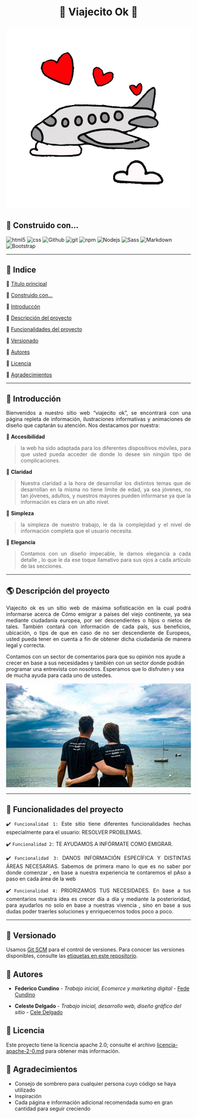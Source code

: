 <!-- 
Descripción de su proyecto;
funcionalidades;
Cómo pueden usarlo los usuarios;
Donde los usuarios pueden encontrar ayuda sobre su proyecto;
Autores del proyecto.

o tambien:
Título e imagen de portada;
Insignias;
Índice;
Descripción del Proyecto;
Estado del proyecto;
Demostración de funciones y aplicaciones;
Acceso al Proyecto;
Tecnologías utilizadas;
Personas Contribuyentes;
Personas Desarrolladoras del Proyecto;
Licencia.
Fecha de la última versión del proyecto: Agosto.
-->
<div id="titulo">
<h1 align="center">
  <p align="center"> 🔆  Viajecito Ok 🔆  </p>
  <img src="assets/icons/avion-gif.gif" alt="logo de avion, viajecito ok">
</h1>
</div>

<p align="center">
  
  <div id="construido">

## 🔧 Construido con...

  <img alt="html5" src="https://img.shields.io/badge/-HTML5-E34F26?style=flat-square&logo=html5&logoColor=white" />
  <img alt="css" src="https://img.shields.io/badge/-CSS-1572B6?style=flat-square&logo=css3&logoColor=white" />
  <img alt="Github" src="https://img.shields.io/badge/-GitHub-2088FF?style=flat-square&logo=github-actions&logoColor=white" />
  <img alt="git" src="https://img.shields.io/badge/-Git-F05032?style=flat-square&logo=git&logoColor=white" />
  <img alt="npm" src="https://img.shields.io/badge/-NPM-CB3837?style=flat-square&logo=npm&logoColor=white" />
  <img alt="Nodejs" src="https://img.shields.io/badge/-Node.js-43853d?style=flat-square&logo=nodedotjs&logoColor=white" />
  <img alt="Sass" src="https://img.shields.io/badge/Sass-CC6699?style=for-the-badge&logo=sass&logoColor=white"/>
  <img alt="Markdown" src="https://img.shields.io/badge/Markdown-000000?style=for-the-badge&logo=markdown&logoColor=white"/>
  <img alt="Bootstrap" src="https://img.shields.io/badge/Bootstrap-563D7C?style=for-the-badge&logo=bootstrap&logoColor=white"/>
  
  </div>
</p>

----------------


## 📜 Indice 

🏮 [Título principal](#titulo)

🏮 [Construido con...](#construido)

🏮 [Introduccón](#introduccion)

🏮 [Descripción del proyecto](#descripcion)

🏮 [Funcionalidades del proyecto](#funcionalidades)

🏮 [Versionado](#versionado)

🏮 [Autores](#autores)

🏮 [Licencia](#licencia)

🏮 [Agradecimientos](#agradecimientos)

---------------------
<div align="justify" id="introduccion"> 

## 📌 Introducción

Bienvenidos a nuestro sitio web “viajecito ok”, se encontrará con una página repleta de información, ilustraciones informativas y animaciones de diseño que captarán su atención. Nos destacamos por nuestra:

🔺 **Accesibilidad**

>  la web ha sido adaptada para los diferentes dispositivos móviles, para que usted pueda acceder de donde lo desee sin ningún tipo de complicaciones.

🔺 **Claridad**

> Nuestra claridad a la hora de desarrollar los distintos temas que de desarrollan en la misma no tiene limite de edad, ya sea jóvenes, no tan jóvenes, adultos, y nuestros mayores pueden informarse ya que la información es clara en un alto nivel.

🔺 **Simpleza**

>  la simpleza de nuestro trabajo, le da la complejidad y el nivel de información completa que el usuario necesita.

🔺 **Elegancia**

>  Contamos con un diseño impecable, le damos elegancia a cada detalle , lo que le da ese toque llamativo para sus ojos a cada artículo de las secciones.


</div>

------
<div id="descripcion">

## 🌎 Descripción del proyecto


<p align="justify">
 Viajecito ok es un sitio web de máxima sofisticación en la cual podrá informarse acerca de Cómo emigrar a países del viejo continente, ya sea mediante ciudadanía europea, por ser descendientes o hijos o nietos de tales. También contará con información de cada país, sus beneficios, ubicación, o tips de que en caso de no ser descendiente de Europeos, usted pueda tener en cuenta a fin de obtener dicha ciudadanía de manera legal y correcta. 
 
 Contamos con un sector de comentarios para que su opinión nos ayude a crecer en base a sus necesidades y también con un sector donde podrán programar una entrevista con nosotros. Esperamos que lo disfruten y sea de mucha ayuda para cada uno de ustedes.

<img src="assets/img/portada.jpg">
</p>
</div>

----------
<div align="justify" id="funcionalidades">

## 🎇 Funcionalidades del proyecto

✔️ `Funcionalidad 1:` Este sitio tiene diferentes funcionalidades hechas especialmente para el usuario: RESOLVER PROBLEMAS.

✔️ `Funcionalidad 2:` TE AYUDAMOS A INFÓRMATE COMO EMIGRAR.

✔️ `Funcionalidad 3:` DANOS INFORMACIÓN ESPECÍFICA Y DISTINTAS ÁREAS NECESARIAS. Sabemos de primera mano lo que es no saber por donde comenzar , en base a nuestra experiencia te contaremos el pAso a paso en cada área de la web

✔️ `Funcionalidad 4:` PRIORIZAMOS TUS NECESIDADES. En base a tus comentarios nuestra idea es crecer día a día y mediante la posterioridad, para ayudarlos no solo en base a nuestras vivencia , sino en base a sus dudas poder traerles soluciones y enriquecernos todos poco a poco.

</div>

---------------------


<div id="versionado">

## 🌌 Versionado

Usamos [Git SCM](https://git-scm.com/) para el control de versiones. Para conocer las versiones disponibles, consulte las [etiquetas en este repositorio](https://github.com/CeleDelgado/Viajecito-Ok).

</div>

<div id="autores">

## 💠 Autores

* **Federico Cundino** - *Trabajo inicial,   Ecomerce y marketing digital* - [Fede Cundino](https://www.linkedin.com/in/federico-cundino/)

* **Celeste Delgado** - *Trabajo inicial, desarrollo web, diseño gráfico del sitio* - [Cele Delgado](https://github.com/CeleDelgado)

</div>

<div id="licencia">

## 📰 Licencia

Este proyecto tiene la licencia apache 2.0; consulte el archivo [licencia-apache-2-0.md](licencia-apache-2-0.md) para obtener más información.

</div>

<div id="agradecimientos">

## 👏 Agradecimientos

* Consejo de sombrero para cualquier persona cuyo código se haya utilizado
* Inspiración
* Cada página e información adicional recomendada sumo en gran cantidad para seguir creciendo

</div>

<script src="https://gist.github.com/rxaviers/7360908.js"></script>
